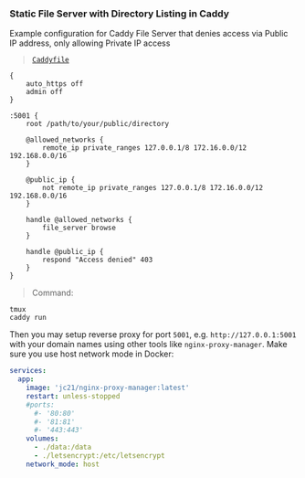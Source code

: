 ### Static File Server with Directory Listing in Caddy
Example configuration for Caddy File Server that denies access via Public IP address, only allowing Private IP access

> [`Caddyfile`](./Caddyfile)
```
{
	auto_https off
	admin off
}

:5001 {
	root /path/to/your/public/directory

	@allowed_networks {
		remote_ip private_ranges 127.0.0.1/8 172.16.0.0/12 192.168.0.0/16
	}

	@public_ip {
		not remote_ip private_ranges 127.0.0.1/8 172.16.0.0/12 192.168.0.0/16
	}

	handle @allowed_networks {
		file_server browse
	}

	handle @public_ip {
		respond "Access denied" 403
	}
}
```

> Command:

```
tmux
caddy run
```

Then you may setup reverse proxy for port `5001`, e.g. `http://127.0.0.1:5001` with your domain names using other tools like `nginx-proxy-manager`. Make sure you use host network mode in Docker:

```yaml
services:
  app:
    image: 'jc21/nginx-proxy-manager:latest'
    restart: unless-stopped
    #ports:
      #- '80:80'
      #- '81:81'
      #- '443:443'
    volumes:
      - ./data:/data
      - ./letsencrypt:/etc/letsencrypt
    network_mode: host
```
